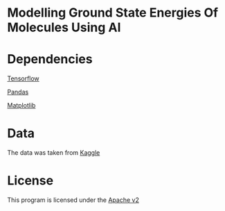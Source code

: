 # Modelling Ground State Energies Of Molecules Using AI

# Dependencies
[Tensorflow](https://www.tensorflow.org/)

[Pandas](https://pandas.pydata.org/)

[Matplotlib](https://matplotlib.org/)

# Data

The data was taken from [Kaggle](https://www.kaggle.com/datasets/burakhmmtgl/energy-molecule)

# License

This program is licensed under the [Apache v2](https://www.apache.org/licenses/LICENSE-2.0.html)

